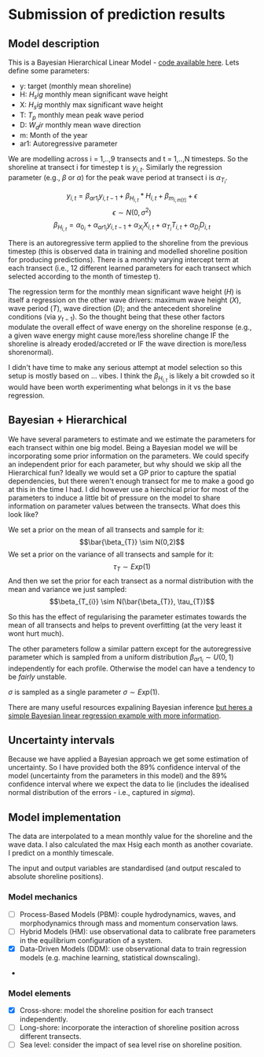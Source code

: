 # Submission of prediction results

## Model description

This is a Bayesian Hierarchical Linear Model - [code available here](https://github.com/simmonsja/ShoreModel_Benchmark/tree/jsdev). Lets define some parameters:

- y: target (monthly mean shoreline)
- H: $H_sig$ monthly mean significant wave height
- X: $H_sig$ monthly max significant wave height
- T: $T_p$ monthly mean peak wave period
- D: $W_dir$ monthly mean wave direction
- m: Month of the year
- ar1: Autoregressive parameter

We are modelling across i = 1,..,9 transects and t = 1,..,N timesteps. So the shoreline at transect i for timestep t is $y_{i,t}$. Similarly the regression parameter (e.g., $\beta$ or $\alpha$) for the peak wave period at transect i is $\alpha_{T_{i}}$.

$$ y_{i,t} = \beta_{ar1_{i}} y_{i,t-1} + \beta_{H_{i,t}} * H_{i,t} + \beta_{m_{i,m[t]}} + \epsilon$$
$$ \epsilon \sim N(0, \sigma^2)$$
$$ \beta_{H_{i,t}} = \alpha_{0_{i}} + \alpha_{ar1_{i}} y_{i,t-1} + \alpha_{X_{i}} X_{i,t} + \alpha_{T_{i}} T_{i,t} + \alpha_{D_{i}} D_{i,t}$$

There is an autoregressive term applied to the shoreline from the previous timestep (this is observed data in training and modelled shoreline position for producing predictions). There is a monthly varying intercept term at each transect (i.e., 12 different learned parameters for each transect which selected according to the month of timestep t). 

The regression term for the monthly mean significant wave height ($H$) is itself a regression on the other wave drivers: maximum wave height ($X$), wave period ($T$), wave direction ($D$); and the antecedent shoreline conditions (via $y_{t-1}$). So the thought being that these other factors modulate the overall effect of wave energy on the shoreline response (e.g., a given wave energy might cause more/less shoreline change IF the shoreline is already eroded/accreted or IF the wave direction is more/less shorenormal). 

I didn't have time to make any serious attempt at model selection so this setup is mostly based on ... vibes. I think the $\beta_{H_{i,t}}$ is likely a bit crowded so it would have been worth experimenting what belongs in it vs the base regression.

## Bayesian + Hierarchical

We have several parameters to estimate and we estimate the parameters for each transect within one big model. Being a Bayesian model we will be incorporating some prior information on the parameters. We could specify an independent prior for each parameter, but why should we skip all the Hierarchical fun? Ideally we would set a GP prior to capture the spatial dependencies, but there weren't enough transect for me to make a good go at this in the time I had. I did however use a hierchical prior for most of the parameters to induce a little bit of pressure on the model to share information on  parameter values between the transects. What does this look like?

We set a prior on the mean of all transects and sample for it:
$$\bar{\beta_{T}} \sim N(0,2)$$
We set a prior on the variance of all transects and sample for it:
$$\tau_{T} \sim Exp(1)$$
And then we set the prior for each transect as a normal distribution with the mean and variance we just sampled:
$$\beta_{T_{i}} \sim N(\bar{\beta_{T}}, \tau_{T})$$

So this has the effect of regularising the parameter estimates towards the mean of all transects and helps to prevent overfitting (at the very least it wont hurt much).

The other parameters follow a similar pattern except for the autoregressive parameter which is sampled from a uniform distribution $\beta_{ar1_{i}} \sim U(0,1)$ independently for each profile. Otherwise the model can have a tendency to be *fairly* unstable.

$\sigma$ is sampled as a single parameter $\sigma \sim Exp(1)$.

There are many useful resources expalining Bayesian inference [but heres a simple Bayesian linear regression example with more information](https://github.com/simmonsja/numpyro-template/blob/main/01_NumPyro_template.ipynb).

## Uncertainty intervals

Because we have applied a Bayesian approach we get some estimation of uncertainty. So I have provided both the 89% confidence interval of the model (uncertainty from the parameters in this model) and the 89% confidence interval where we expect the data to lie (includes the idealised normal distribution of the errors - i.e., captured in $sigma$).

## Model implementation

The data are interpolated to a mean monthly value for the shoreline and the wave data. I also calculated the max Hsig each month as another covariate. I predict on a monthly timescale.

The input and output variables are standardised (and output rescaled to absolute shoreline positions).

### Model mechanics
- [ ] Process-Based Models (PBM): couple hydrodynamics, waves, and morphodynamics through mass and momentum conservation laws.
- [ ] Hybrid Models (HM): use observational data to calibrate free parameters in the equilibrium configuration of a system.
- [X] Data-Driven Models (DDM): use observational data to train regression models (e.g. machine learning, statistical downscaling).
- 
### Model elements
- [X] Cross-shore: model the shoreline position for each transect independently.
- [ ] Long-shore: incorporate the interaction of shoreline position across different transects.
- [ ] Sea level: consider the impact of sea level rise on shoreline position.
